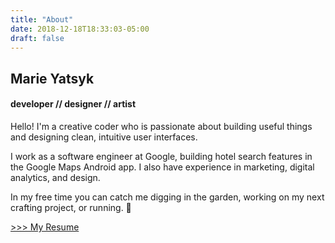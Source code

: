 ```yaml
---
title: "About"
date: 2018-12-18T18:33:03-05:00
draft: false
---
```


## Marie Yatsyk
#### developer // designer // artist

Hello! I'm a creative coder who is passionate about building useful things and designing clean, intuitive user interfaces.

I work as a software engineer at Google, building hotel search features in the Google Maps Android app.
I also have experience in marketing, digital analytics, and design.

In my free time you can catch me digging in the garden, working on my next crafting project, or running. 🌿

<a href="https://drive.google.com/file/d/0B733hSJtO6r3RkQwUFU2YmVVaXc/view?usp=sharing" target="_blank">>>> My Resume</a>